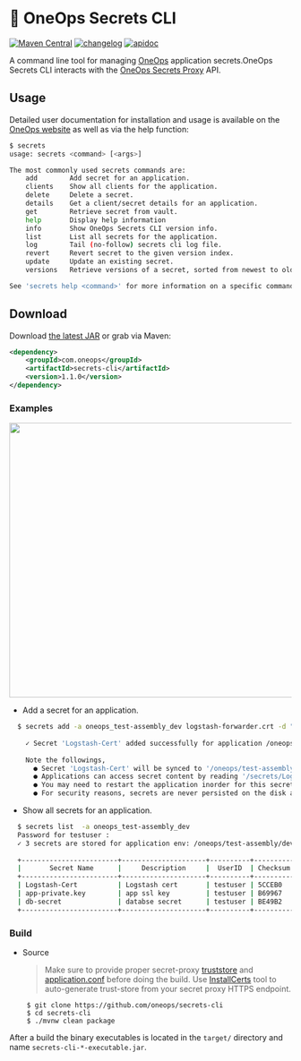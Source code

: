 # :shell: OneOps Secrets CLI
[![Maven Central][maven-svg]][maven-url] [![changelog][cl-svg]][cl-url] [![apidoc][apidoc-svg]][apidoc-url]  

A command line tool for managing [OneOps](http://oneops.com) application secrets.OneOps Secrets CLI interacts with the
[OneOps Secrets Proxy](http://oneops.com/user/account/secrets-proxy.html) API.

## Usage

Detailed user documentation for installation and usage is available on the 
[OneOps website](http://oneops.com/user/design/secrets-client-component) as well
as via the help function:

```bash
$ secrets
usage: secrets <command> [<args>]

The most commonly used secrets commands are:
    add        Add secret for an application.
    clients    Show all clients for the application.
    delete     Delete a secret.
    details    Get a client/secret details for an application.
    get        Retrieve secret from vault.
    help       Display help information
    info       Show OneOps Secrets CLI version info.
    list       List all secrets for the application.
    log        Tail (no-follow) secrets cli log file.
    revert     Revert secret to the given version index.
    update     Update an existing secret.
    versions   Retrieve versions of a secret, sorted from newest to oldest update time.

See 'secrets help <command>' for more information on a specific command.
```

Download
--------

Download [the latest JAR][1] or grab via Maven:
```xml
<dependency>
    <groupId>com.oneops</groupId>
    <artifactId>secrets-cli</artifactId>
    <version>1.1.0</version>
</dependency>
```

### Examples

  <img src="docs/images/secrets-cli.gif" width=874 height=491>
  
  *  Add a secret for an application.
  
  ```bash
    $ secrets add -a oneops_test-assembly_dev logstash-forwarder.crt -d "Logstash cert" -n "Logstash-Cert"
    
      ✓ Secret 'Logstash-Cert' added successfully for application /oneops/test-assembly/dev.
      
      Note the followings,
        ● Secret 'Logstash-Cert' will be synced to '/oneops/test-assembly/dev' env computes in few seconds.
        ● Applications can access secret content by reading '/secrets/Logstash-Cert' file.
        ● You may need to restart the application inorder for this secret change to take effect.
        ● For security reasons, secrets are never persisted on the disk and can access from '/secrets' virtual memory file system.
  ```
  
  *  Show all secrets for an application.
  
  ```bash
    $ secrets list  -a oneops_test-assembly_dev
    Password for testuser :
    ✓ 3 secrets are stored for application env: /oneops/test-assembly/dev
    
    +------------------------+---------------------+----------+----------+--------+---------+
    |       Secret Name      |     Description     |  UserID  | Checksum | Expiry | Version |
    +------------------------+---------------------+----------+----------+--------+---------+
    | Logstash-Cert          | Logstash cert       | testuser | 5CCEB0   | Never  | 42295   |
    | app-private.key        | app ssl key         | testuser | B69967   | Never  | 42227   |
    | db-secret              | databse secret      | testuser | BE49B2   | Never  | 42239   |
    +------------------------+---------------------+----------+----------+--------+---------+
  ```
  
### Build

- Source

    > Make sure to provide proper secret-proxy [truststore](src/main/resources/keystores/secrets_proxy_truststore.p12) and [application.conf](src/main/resources/application.conf) before doing the build. Use [InstallCerts](https://github.com/sureshg/InstallCerts) tool to auto-generate trust-store from your secret proxy HTTPS endpoint.
     
    ```
     $ git clone https://github.com/oneops/secrets-cli
     $ cd secrets-cli
     $ ./mvnw clean package
    ```
    
After a build the binary executables is located in the `target/` directory and name `secrets-cli-*-executable.jar`.

<!-- Badges -->

[1]: https://search.maven.org/remote_content?g=com.oneops&a=secrets-cli&v=LATEST

[maven-url]: http://search.maven.org/#search%7Cgav%7C1%7Cg%3A%22com.oneops%22%20AND%20a%3A%22secrets-cli%22
[maven-svg]: https://img.shields.io/maven-central/v/com.oneops/secrets-cli.svg?label=Maven%20Central&style=flat-square
 
[cl-url]: https://github.com/oneops/secrets-cli/blob/master/CHANGELOG.md
[cl-svg]: https://img.shields.io/badge/change--log-latest-green.svg?style=flat-square
 
[apidoc-url]: https://oneops.github.com/secrets-proxy/apidocs
[apidoc-svg]: https://img.shields.io/badge/api--doc-latest-cyan.svg?style=flat-square]

